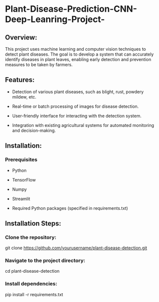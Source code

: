 <h1>  Plant-Disease-Prediction-CNN-Deep-Leanring-Project- </h1>


<h2> Overview: </h2>
This project uses machine learning and computer vision techniques to detect plant diseases. 
The goal is to develop a system that can accurately identify diseases in plant leaves, enabling
early detection and prevention measures to be taken by farmers.

<h2> Features: </h2>

- Detection of various plant diseases, such as blight, rust, powdery mildew, etc.

- Real-time or batch processing of images for disease detection.
  
- User-friendly interface for interacting with the detection system.
  
- Integration with existing agricultural systems for automated monitoring and decision-making.

<h2> Installation: </h2>
<h3> Prerequisites  </h3>

- Python 

- TensorFlow

- Numpy

- Streamlit

- Required Python packages (specified in requirements.txt)

<h2> Installation Steps: </h2>

<h3> Clone the repository: </h3>

git clone https://github.com/yourusername/plant-disease-detection.git

<h3> Navigate to the project directory: </h3>

cd plant-disease-detection

<h3> Install dependencies: </h3>

pip install -r requirements.txt
